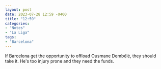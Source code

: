 ```yaml
---
layout: post
date: 2023-07-28 12:59 -0400
title: "12:59"
categories:
- "Notes"
- "La Liga"
tags:
- "Barcelona"
---
```


If Barcelona get the opportunity to offload Ousmane Dembélé, they should take it. He's too injury prone and they need the funds. 
